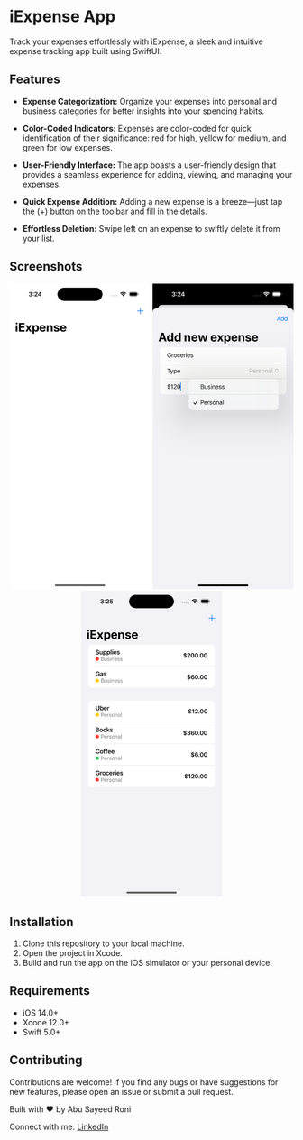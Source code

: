 # iExpense App

Track your expenses effortlessly with iExpense, a sleek and intuitive expense tracking app built using SwiftUI.

## Features

- **Expense Categorization:** Organize your expenses into personal and business categories for better insights into your spending habits.

- **Color-Coded Indicators:** Expenses are color-coded for quick identification of their significance: red for high, yellow for medium, and green for low expenses.

- **User-Friendly Interface:** The app boasts a user-friendly design that provides a seamless experience for adding, viewing, and managing your expenses.

- **Quick Expense Addition:** Adding a new expense is a breeze—just tap the (+) button on the toolbar and fill in the details.

- **Effortless Deletion:** Swipe left on an expense to swiftly delete it from your list.

## Screenshots

<p align="center">
  <img src="images/Screenshot_1.png" alt="Screenshot 1" width="250">
  <img src="images/Screenshot_2.png" alt="Screenshot 2" width="250">
  <img src="images/Screenshot_3.png" alt="Screenshot 3" width="250">
</p>

## Installation

1. Clone this repository to your local machine.
2. Open the project in Xcode.
3. Build and run the app on the iOS simulator or your personal device.

## Requirements

- iOS 14.0+
- Xcode 12.0+
- Swift 5.0+

## Contributing

Contributions are welcome! If you find any bugs or have suggestions for new features, please open an issue or submit a pull request.

Built with ❤️ by Abu Sayeed Roni

Connect with me:
[LinkedIn](https://www.linkedin.com/in/roniabusayeed)
